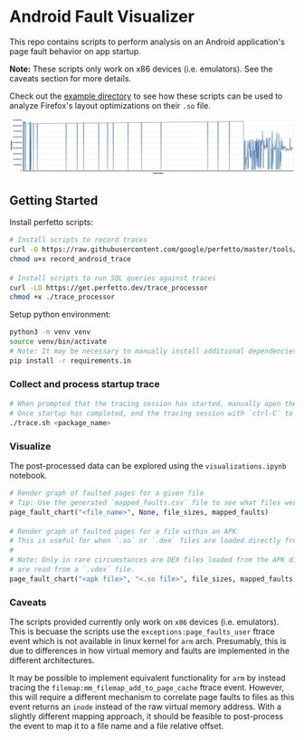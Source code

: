 # Android Fault Visualizer

This repo contains scripts to perform analysis on an Android application's page fault behavior on app startup.

**Note:** These scripts only work on x86 devices (i.e. emulators). See the caveats section for more details.

Check out the [example directory](./example/README.md) to see how these scripts can be used to analyze Firefox's layout optimizations on their `.so` file.

<img src="./example/faults.png" />

## Getting Started

Install perfetto scripts:

```bash
# Install scripts to record traces
curl -O https://raw.githubusercontent.com/google/perfetto/master/tools/record_android_trace
chmod u+x record_android_trace

# Install scripts to run SQL queries against traces
curl -LO https://get.perfetto.dev/trace_processor
chmod +x ./trace_processor
```

Setup python environment:

```bash
python3 -m venv venv
source venv/bin/activate
# Note: It may be necessary to manually install additional dependencies
pip install -r requirements.in
```

### Collect and process startup trace

```bash
# When prompted that the tracing session has started, manually open the app.
# Once startup has completed, end the tracing session with `ctrl-C` to proceed.
./trace.sh <package_name>
```

### Visualize

The post-processed data can be explored using the `visualizations.ipynb` notebook.

```python
# Render graph of faulted pages for a given file
# Tip: Use the generated `mapped_faults.csv` file to see what files were faulted in.
page_fault_chart("<file_name>", None, file_sizes, mapped_faults)

# Render graph of faulted pages for a file within an APK
# This is useful for when `.so` or `.dex` files are loaded directly from the APK.
#
# Note: Only in rare circumstances are DEX files loaded from the APK directly. More likely, the DEX files
# are read from a `.vdex` file.
page_fault_chart("<apk file>", "<.so file>", file_sizes, mapped_faults)
```

### Caveats

The scripts provided currently only work on `x86` devices (i.e. emulators). This is becuase the scripts use the `exceptions:page_faults_user` ftrace event which is not available in linux kernel for `arm` arch. Presumably, this is due to differences in how virtual memory and faults are implemented in the different architectures.

It may be possible to implement equivalent functionality for `arm` by instead tracing the `filemap:mm_filemap_add_to_page_cache` ftrace event. However, this will require a different mechanism to correlate page faults to files as this event returns an `inode` instead of the raw virtual memory address. With a slightly different mapping approach, it should be feasible to post-process the event to map it to a file name and a file relative offset.
